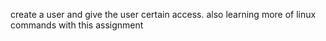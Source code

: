 create a user and give the user certain access. also learning more of linux commands with this assignment
